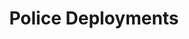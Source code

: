 ---
title: "Police Deployments"
venue: "ACM FAccT '23"
pdf: "https://dl.acm.org/doi/10.1145/3593013.3594020"
image: "../../assets/selected-work/d2pd3.png"
category: "paper"
pubDatetime: 2023-06-12
featured: true
tags: ["publication", "computational social science", "societal inequality"]
order: 5
---